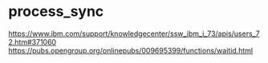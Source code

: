 # process_sync
https://www.ibm.com/support/knowledgecenter/ssw_ibm_i_73/apis/users_72.htm#371060
https://pubs.opengroup.org/onlinepubs/009695399/functions/waitid.html

